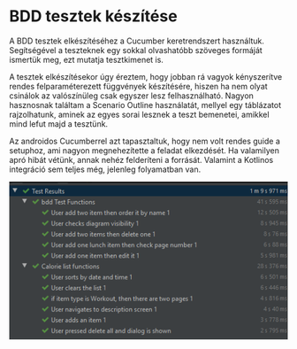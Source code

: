 # BDD tesztek készítése

A BDD tesztek elkészítéséhez a Cucumber keretrendszert használtuk. Segítségével a teszteknek egy sokkal olvashatóbb szöveges formáját ismertük meg, ezt mutatja tesztkimenet is.

A tesztek elkészítésekor úgy éreztem, hogy jobban rá vagyok kényszerítve rendes felparaméterezett függvények készítésére, hiszen ha nem olyat csinálok az valószínüleg csak egyszer lesz felhasználható. Nagyon hasznosnak találtam a Scenario Outline használatát, mellyel egy táblázatot rajzolhatunk, aminek az egyes sorai lesznek a teszt bemenetei, amikkel mind lefut majd a tesztünk. 

Az androidos Cucumberrel azt tapasztaltuk, hogy nem volt rendes guide a setuphoz, ami nagyon megnehezítette a feladat elkezdését. Ha valamilyen apró hibát vétünk, annak nehéz felderíteni a forrását. Valamint a Kotlinos integráció sem teljes még, jelenleg folyamatban van.

![](bdd_testing_picture.png)
